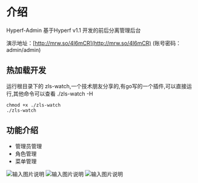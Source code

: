 # 介绍

Hyperf-Admin 基于Hyperf v1.1 开发的前后分离管理后台

演示地址：[http://mrw.so/4I6mCR](http://mrw.so/4I6mCR) (账号密码：admin/admin)

## 热加载开发

运行根目录下的 zls-watch,一个技术朋友分享的,有go写的一个插件,可以直接运行,其他命令可以查看 ./zls-watch -H

    chmod +x ./zls-watch
    ./zls-watch

## 功能介绍

- 管理员管理
- 角色管理
- 菜单管理

![输入图片说明](https://raw.githubusercontent.com/penghcheng/hyperf-admin/master/screenshot/login.png "01.png")
![输入图片说明](https://raw.githubusercontent.com/penghcheng/hyperf-admin/master/screenshot/user.png "01.png")
![输入图片说明](https://raw.githubusercontent.com/penghcheng/hyperf-admin/master/screenshot/echarts.png "01.png")






  




   
